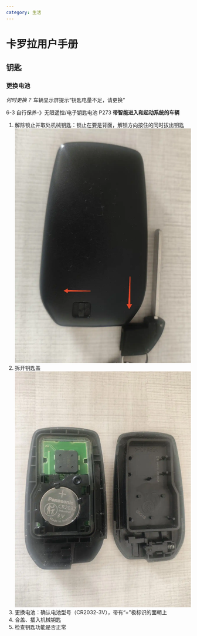 ```yaml
---
category: 生活
---
```

# 卡罗拉用户手册

## 钥匙

### 更换电池
*何时更换？*
车辆显示屏提示“钥匙电量不足，请更换”

 6-3 自行保养-》无限遥控/电子钥匙电池 P273
 **带智能进入和起动系统的车辆**
 1. 解除锁止并取处机械钥匙：锁止在要是背面，解锁方向按住的同时拔出钥匙
![|251x297](./attachments/卡罗拉用户手册.webp)
 2. 拆开钥匙盖
![|250x333](./attachments/卡罗拉用户手册-1.webp)
 3. 更换电池：确认电池型号（CR2032-3V），带有“+”极标识的面朝上
 4. 合盖、插入机械钥匙
 5. 检查钥匙功能是否正常


